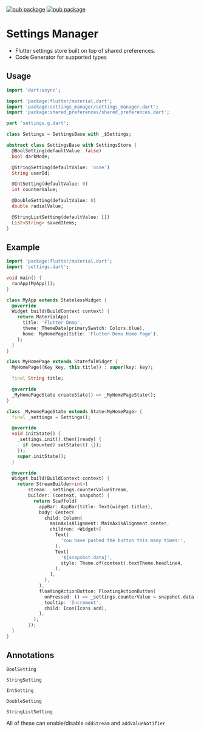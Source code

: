 [![pub package](https://img.shields.io/pub/v/settings_manager.svg?label=settings_manager&color=blue)](https://pub.dartlang.org/packages/settings_manager)
[![pub package](https://img.shields.io/pub/v/settings_gen.svg?label=settings_gen&color=blue)](https://pub.dartlang.org/packages/settings_gen)

# Settings Manager

- Flutter settings store built on top of shared preferences.
- Code Generator for supported types

## Usage

```dart
import 'dart:async';

import 'package:flutter/material.dart';
import 'package:settings_manager/settings_manager.dart';
import 'package:shared_preferences/shared_preferences.dart';

part 'settings.g.dart';

class Settings = SettingsBase with _$Settings;

abstract class SettingsBase with SettingsStore {
  @BoolSetting(defaultValue: false)
  bool darkMode;

  @StringSetting(defaultValue: 'none')
  String userId;

  @IntSetting(defaultValue: 0)
  int counterValue;

  @DoubleSetting(defaultValue: 0)
  double radialValue;

  @StringListSetting(defaultValue: [])
  List<String> savedItems;
}

```

## Example

```dart
import 'package:flutter/material.dart';
import 'settings.dart';

void main() {
  runApp(MyApp());
}

class MyApp extends StatelessWidget {
  @override
  Widget build(BuildContext context) {
    return MaterialApp(
      title: 'Flutter Demo',
      theme: ThemeData(primarySwatch: Colors.blue),
      home: MyHomePage(title: 'Flutter Demo Home Page'),
    );
  }
}

class MyHomePage extends StatefulWidget {
  MyHomePage({Key key, this.title}) : super(key: key);

  final String title;

  @override
  _MyHomePageState createState() => _MyHomePageState();
}

class _MyHomePageState extends State<MyHomePage> {
  final _settings = Settings();

  @override
  void initState() {
    _settings.init().then((ready) {
      if (mounted) setState(() {});
    });
    super.initState();
  }

  @override
  Widget build(BuildContext context) {
    return StreamBuilder<int>(
        stream: _settings.counterValueStream,
        builder: (context, snapshot) {
          return Scaffold(
            appBar: AppBar(title: Text(widget.title)),
            body: Center(
              child: Column(
                mainAxisAlignment: MainAxisAlignment.center,
                children: <Widget>[
                  Text(
                    'You have pushed the button this many times:',
                  ),
                  Text(
                    '${snapshot.data}',
                    style: Theme.of(context).textTheme.headline4,
                  ),
                ],
              ),
            ),
            floatingActionButton: FloatingActionButton(
              onPressed: () => _settings.counterValue = snapshot.data + 1,
              tooltip: 'Increment',
              child: Icon(Icons.add),
            ),
          );
        });
  }
}

```

## Annotations

`BoolSetting`

`StringSetting`

`IntSetting`

`DoubleSetting`

`StringListSetting`

All of these can enable/disable `addStream` and `addValueNotifier`